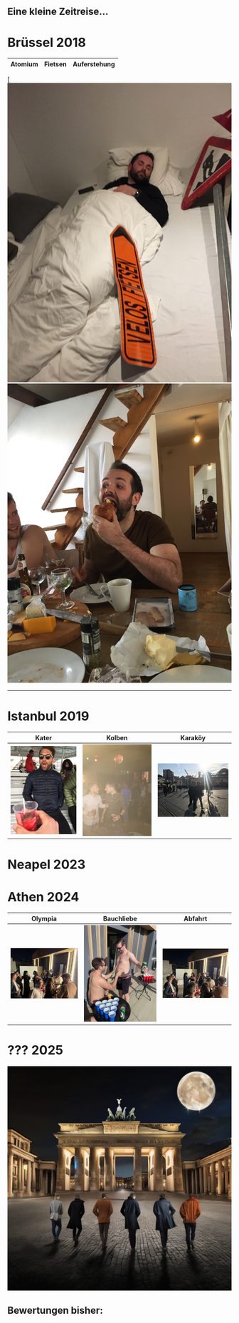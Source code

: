 ## Eine kleine Zeitreise...

# Brüssel 2018

Atomium | Fietsen | Auferstehung
:---: | :---: | :---:

[![Bru_3](./bru_3.JPG)
![Bru_2](bru_2.JPG)


---
# Istanbul 2019

Kater | Kolben | Karaköy
:---: | :---: | :---:
<img src="./ist_1.JPG" alt="ist_1" width=300px/> | <img src="./ist_2.JPG" alt="ist_2" width=300px/> | <img src="ist_3.jpg" alt="ist_3" width=300px/>

# Neapel 2023

# Athen 2024

Olympia | Bauchliebe | Abfahrt
:---: | :---: | :---:
<img src="./ath_1.jpg" alt="ath_1" width=300px/> | <img src="./ath_2.jpg" alt="ath_2" width=300px/> | <img src="ath_3.jpg" alt="ath_3" width=300px/>

# ??? 2025

![Big72025_Teaser](./big6_dalle.png)

## Bewertungen bisher:

